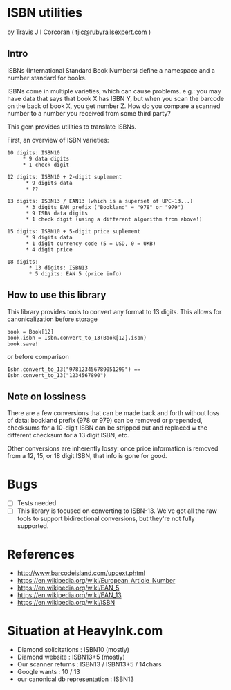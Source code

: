 # ISBN utilities
by Travis J I Corcoran  ( tjic@rubyrailsexpert.com )

## Intro

ISBNs (International Standard Book Numbers) define a namespace and
a number standard for books.

ISBNs come in multiple varieties, which can cause problems. e.g.:
you may have data that says that book X has ISBN Y, but when you
scan the barcode on the back of book X, you get number Z.  How do
you compare a scanned number to a number you received from some
third party?

This gem provides utilities to translate ISBNs.

First, an overview of ISBN varieties:

	10 digits: ISBN10
		 * 9 data digits
		 * 1 check digit

	12 digits: ISBN10 + 2-digit suplement
		  * 9 digits data
		  * ??

	13 digits: ISBN13 / EAN13 (which is a superset of UPC-13...)
		  * 3 digits EAN prefix ("Bookland" = "978" or "979")
		  * 9 ISBN data digits
		  * 1 check digit (using a different algorithm from above!)

	15 digits: ISBN10 + 5-digit price suplement
		  * 9 digits data
		  * 1 digit currency code (5 = USD, 0 = UKB)
		  * 4 digit price

	18 digits:
		   * 13 digits: ISBN13
		   * 5 digits: EAN 5 (price info)

## How to use this library


This library provides tools to convert any format to 13 digits. This
allows for canonicalization before storage

	book = Book[12]
	book.isbn = Isbn.convert_to_13(Book[12].isbn)
	book.save!

or before comparison

    Isbn.convert_to_13("978123456789051299") == Isbn.convert_to_13("1234567890")

## Note on lossiness

There are a few conversions that can be made back and forth without
loss of data: bookland prefix (978 or 979) can be removed or
prepended, checksums for a 10-digit ISBN can be stripped out and
replaced w the different checksum for a 13 digit ISBN, etc.

Other conversions are inherently lossy: once price information is
removed from a 12, 15, or 18 digit ISBN, that info is gone for good.

# Bugs

* [ ] Tests needed
* [ ] This library is focused on converting to ISBN-13. We've got all the raw tools to support bidirectional conversions, but they're not fully supported.

# References

* http://www.barcodeisland.com/upcext.phtml
* https://en.wikipedia.org/wiki/European_Article_Number
* https://en.wikipedia.org/wiki/EAN_5
* https://en.wikipedia.org/wiki/EAN_13
* https://en.wikipedia.org/wiki/ISBN


# Situation at HeavyInk.com

* Diamond solicitations           : ISBN10   (mostly)
* Diamond website                 : ISBN13+5 (mostly)
* Our scanner returns             : ISBN13 / ISBN13+5 / 14chars
* Google wants                    : 10 / 13
* our canonical db representation : ISBN13

